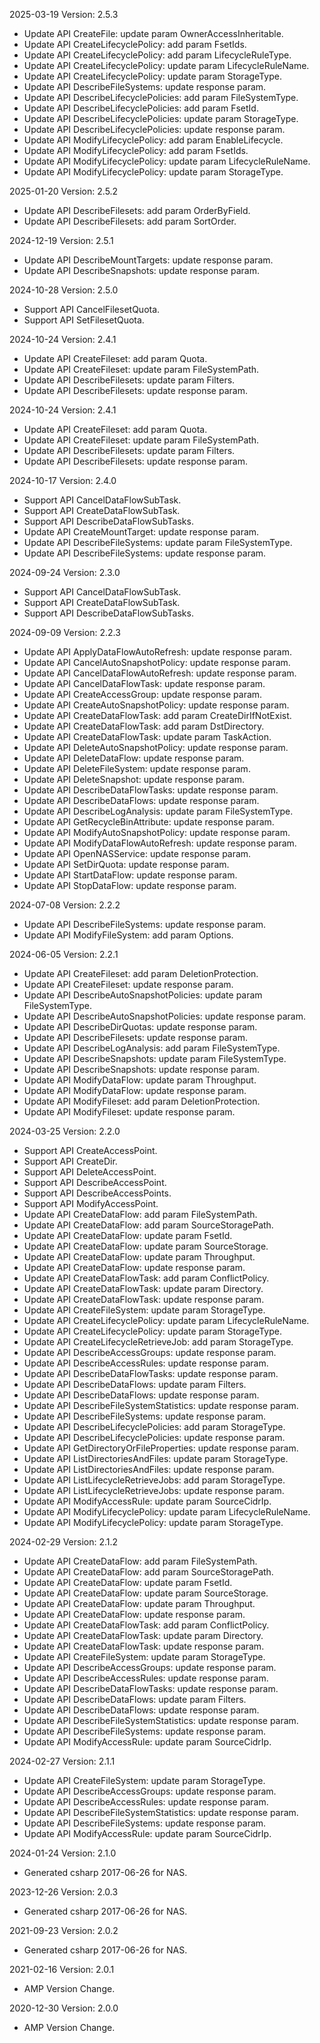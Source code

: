 2025-03-19 Version: 2.5.3
- Update API CreateFile: update param OwnerAccessInheritable.
- Update API CreateLifecyclePolicy: add param FsetIds.
- Update API CreateLifecyclePolicy: add param LifecycleRuleType.
- Update API CreateLifecyclePolicy: update param LifecycleRuleName.
- Update API CreateLifecyclePolicy: update param StorageType.
- Update API DescribeFileSystems: update response param.
- Update API DescribeLifecyclePolicies: add param FileSystemType.
- Update API DescribeLifecyclePolicies: add param FsetId.
- Update API DescribeLifecyclePolicies: update param StorageType.
- Update API DescribeLifecyclePolicies: update response param.
- Update API ModifyLifecyclePolicy: add param EnableLifecycle.
- Update API ModifyLifecyclePolicy: add param FsetIds.
- Update API ModifyLifecyclePolicy: update param LifecycleRuleName.
- Update API ModifyLifecyclePolicy: update param StorageType.


2025-01-20 Version: 2.5.2
- Update API DescribeFilesets: add param OrderByField.
- Update API DescribeFilesets: add param SortOrder.


2024-12-19 Version: 2.5.1
- Update API DescribeMountTargets: update response param.
- Update API DescribeSnapshots: update response param.


2024-10-28 Version: 2.5.0
- Support API CancelFilesetQuota.
- Support API SetFilesetQuota.


2024-10-24 Version: 2.4.1
- Update API CreateFileset: add param Quota.
- Update API CreateFileset: update param FileSystemPath.
- Update API DescribeFilesets: update param Filters.
- Update API DescribeFilesets: update response param.


2024-10-24 Version: 2.4.1
- Update API CreateFileset: add param Quota.
- Update API CreateFileset: update param FileSystemPath.
- Update API DescribeFilesets: update param Filters.
- Update API DescribeFilesets: update response param.


2024-10-17 Version: 2.4.0
- Support API CancelDataFlowSubTask.
- Support API CreateDataFlowSubTask.
- Support API DescribeDataFlowSubTasks.
- Update API CreateMountTarget: update response param.
- Update API DescribeFileSystems: update param FileSystemType.
- Update API DescribeFileSystems: update response param.


2024-09-24 Version: 2.3.0
- Support API CancelDataFlowSubTask.
- Support API CreateDataFlowSubTask.
- Support API DescribeDataFlowSubTasks.


2024-09-09 Version: 2.2.3
- Update API ApplyDataFlowAutoRefresh: update response param.
- Update API CancelAutoSnapshotPolicy: update response param.
- Update API CancelDataFlowAutoRefresh: update response param.
- Update API CancelDataFlowTask: update response param.
- Update API CreateAccessGroup: update response param.
- Update API CreateAutoSnapshotPolicy: update response param.
- Update API CreateDataFlowTask: add param CreateDirIfNotExist.
- Update API CreateDataFlowTask: add param DstDirectory.
- Update API CreateDataFlowTask: update param TaskAction.
- Update API DeleteAutoSnapshotPolicy: update response param.
- Update API DeleteDataFlow: update response param.
- Update API DeleteFileSystem: update response param.
- Update API DeleteSnapshot: update response param.
- Update API DescribeDataFlowTasks: update response param.
- Update API DescribeDataFlows: update response param.
- Update API DescribeLogAnalysis: update param FileSystemType.
- Update API GetRecycleBinAttribute: update response param.
- Update API ModifyAutoSnapshotPolicy: update response param.
- Update API ModifyDataFlowAutoRefresh: update response param.
- Update API OpenNASService: update response param.
- Update API SetDirQuota: update response param.
- Update API StartDataFlow: update response param.
- Update API StopDataFlow: update response param.


2024-07-08 Version: 2.2.2
- Update API DescribeFileSystems: update response param.
- Update API ModifyFileSystem: add param Options.


2024-06-05 Version: 2.2.1
- Update API CreateFileset: add param DeletionProtection.
- Update API CreateFileset: update response param.
- Update API DescribeAutoSnapshotPolicies: update param FileSystemType.
- Update API DescribeAutoSnapshotPolicies: update response param.
- Update API DescribeDirQuotas: update response param.
- Update API DescribeFilesets: update response param.
- Update API DescribeLogAnalysis: add param FileSystemType.
- Update API DescribeSnapshots: update param FileSystemType.
- Update API DescribeSnapshots: update response param.
- Update API ModifyDataFlow: update param Throughput.
- Update API ModifyDataFlow: update response param.
- Update API ModifyFileset: add param DeletionProtection.
- Update API ModifyFileset: update response param.


2024-03-25 Version: 2.2.0
- Support API CreateAccessPoint.
- Support API CreateDir.
- Support API DeleteAccessPoint.
- Support API DescribeAccessPoint.
- Support API DescribeAccessPoints.
- Support API ModifyAccessPoint.
- Update API CreateDataFlow: add param FileSystemPath.
- Update API CreateDataFlow: add param SourceStoragePath.
- Update API CreateDataFlow: update param FsetId.
- Update API CreateDataFlow: update param SourceStorage.
- Update API CreateDataFlow: update param Throughput.
- Update API CreateDataFlow: update response param.
- Update API CreateDataFlowTask: add param ConflictPolicy.
- Update API CreateDataFlowTask: update param Directory.
- Update API CreateDataFlowTask: update response param.
- Update API CreateFileSystem: update param StorageType.
- Update API CreateLifecyclePolicy: update param LifecycleRuleName.
- Update API CreateLifecyclePolicy: update param StorageType.
- Update API CreateLifecycleRetrieveJob: add param StorageType.
- Update API DescribeAccessGroups: update response param.
- Update API DescribeAccessRules: update response param.
- Update API DescribeDataFlowTasks: update response param.
- Update API DescribeDataFlows: update param Filters.
- Update API DescribeDataFlows: update response param.
- Update API DescribeFileSystemStatistics: update response param.
- Update API DescribeFileSystems: update response param.
- Update API DescribeLifecyclePolicies: add param StorageType.
- Update API DescribeLifecyclePolicies: update response param.
- Update API GetDirectoryOrFileProperties: update response param.
- Update API ListDirectoriesAndFiles: update param StorageType.
- Update API ListDirectoriesAndFiles: update response param.
- Update API ListLifecycleRetrieveJobs: add param StorageType.
- Update API ListLifecycleRetrieveJobs: update response param.
- Update API ModifyAccessRule: update param SourceCidrIp.
- Update API ModifyLifecyclePolicy: update param LifecycleRuleName.
- Update API ModifyLifecyclePolicy: update param StorageType.


2024-02-29 Version: 2.1.2
- Update API CreateDataFlow: add param FileSystemPath.
- Update API CreateDataFlow: add param SourceStoragePath.
- Update API CreateDataFlow: update param FsetId.
- Update API CreateDataFlow: update param SourceStorage.
- Update API CreateDataFlow: update param Throughput.
- Update API CreateDataFlow: update response param.
- Update API CreateDataFlowTask: add param ConflictPolicy.
- Update API CreateDataFlowTask: update param Directory.
- Update API CreateDataFlowTask: update response param.
- Update API CreateFileSystem: update param StorageType.
- Update API DescribeAccessGroups: update response param.
- Update API DescribeAccessRules: update response param.
- Update API DescribeDataFlowTasks: update response param.
- Update API DescribeDataFlows: update param Filters.
- Update API DescribeDataFlows: update response param.
- Update API DescribeFileSystemStatistics: update response param.
- Update API DescribeFileSystems: update response param.
- Update API ModifyAccessRule: update param SourceCidrIp.


2024-02-27 Version: 2.1.1
- Update API CreateFileSystem: update param StorageType.
- Update API DescribeAccessGroups: update response param.
- Update API DescribeAccessRules: update response param.
- Update API DescribeFileSystemStatistics: update response param.
- Update API DescribeFileSystems: update response param.
- Update API ModifyAccessRule: update param SourceCidrIp.


2024-01-24 Version: 2.1.0
- Generated csharp 2017-06-26 for NAS.

2023-12-26 Version: 2.0.3
- Generated csharp 2017-06-26 for NAS.

2021-09-23 Version: 2.0.2
- Generated csharp 2017-06-26 for NAS.

2021-02-16 Version: 2.0.1
- AMP Version Change.

2020-12-30 Version: 2.0.0
- AMP Version Change.

